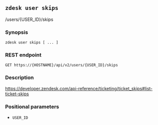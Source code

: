 ## `zdesk user skips`

/users/{USER_ID}/skips

### Synopsis

    zdesk user skips [ ... ]

### REST endpoint

    GET https://{HOSTNAME}/api/v2/users/{USER_ID}/skips

### Description

https://developer.zendesk.com/api-reference/ticketing/ticket_skips#list-ticket-skips

### Positional parameters

* `USER_ID`

